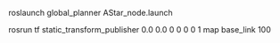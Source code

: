 roslaunch global_planner AStar_node.launch

rosrun tf static_transform_publisher 0.0 0.0  0 0 0 0 1 map base_link 100